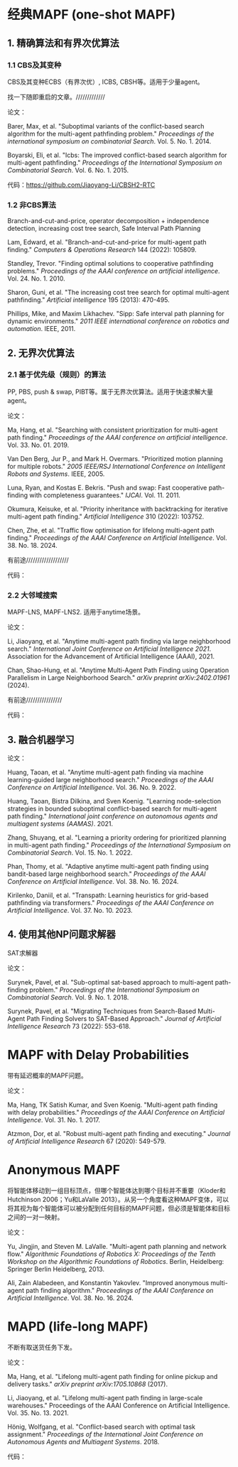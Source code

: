 # 经典MAPF (one-shot MAPF)

## 1. 精确算法和有界次优算法

### 1.1 CBS及其变种

CBS及其变种ECBS（有界次优）, ICBS, CBSH等。适用于少量agent。

找一下随即重启的文章。/////////////

论文：

Barer, Max, et al. "Suboptimal variants of the conflict-based search algorithm for the multi-agent pathfinding problem." *Proceedings of the international symposium on combinatorial Search*. Vol. 5. No. 1. 2014.

Boyarski, Eli, et al. "Icbs: The improved conflict-based search algorithm for multi-agent pathfinding." *Proceedings of the International Symposium on Combinatorial Search*. Vol. 6. No. 1. 2015.

代码：https://github.com/Jiaoyang-Li/CBSH2-RTC

### 1.2 非CBS算法

Branch-and-cut-and-price, operator decomposition + independence detection, increasing cost tree search, Safe Interval Path Planning

Lam, Edward, et al. "Branch-and-cut-and-price for multi-agent path finding." *Computers & Operations Research* 144 (2022): 105809.

Standley, Trevor. "Finding optimal solutions to cooperative pathfinding problems." *Proceedings of the AAAI conference on artificial intelligence*. Vol. 24. No. 1. 2010.

Sharon, Guni, et al. "The increasing cost tree search for optimal multi-agent pathfinding." *Artificial intelligence* 195 (2013): 470-495.

Phillips, Mike, and Maxim Likhachev. "Sipp: Safe interval path planning for dynamic environments." *2011 IEEE international conference on robotics and automation*. IEEE, 2011.

## 2. 无界次优算法

### 2.1 基于优先级（规则）的算法

PP, PBS, push & swap, PIBT等。属于无界次优算法。适用于快速求解大量agent。

论文：

Ma, Hang, et al. "Searching with consistent prioritization for multi-agent path finding." *Proceedings of the AAAI conference on artificial intelligence*. Vol. 33. No. 01. 2019.

Van Den Berg, Jur P., and Mark H. Overmars. "Prioritized motion planning for multiple robots." *2005 IEEE/RSJ International Conference on Intelligent Robots and Systems*. IEEE, 2005.

Luna, Ryan, and Kostas E. Bekris. "Push and swap: Fast cooperative path-finding with completeness guarantees." *IJCAI*. Vol. 11. 2011.

Okumura, Keisuke, et al. "Priority inheritance with backtracking for iterative multi-agent path finding." *Artificial Intelligence* 310 (2022): 103752.

Chen, Zhe, et al. "Traffic flow optimisation for lifelong multi-agent path finding." *Proceedings of the AAAI Conference on Artificial Intelligence*. Vol. 38. No. 18. 2024.

有前途///////////////////

代码：

### 2.2 大邻域搜索

MAPF-LNS, MAPF-LNS2. 适用于anytime场景。

论文：

Li, Jiaoyang, et al. "Anytime multi-agent path finding via large neighborhood search." *International Joint Conference on Artificial Intelligence 2021*. Association for the Advancement of Artificial Intelligence (AAAI), 2021.

Chan, Shao-Hung, et al. "Anytime Multi-Agent Path Finding using Operation Parallelism in Large Neighborhood Search." *arXiv preprint arXiv:2402.01961* (2024).

有前途////////////////

代码：

## 3. 融合机器学习

论文：

Huang, Taoan, et al. "Anytime multi-agent path finding via machine learning-guided large neighborhood search." *Proceedings of the AAAI Conference on Artificial Intelligence*. Vol. 36. No. 9. 2022.

Huang, Taoan, Bistra Dilkina, and Sven Koenig. "Learning node-selection strategies in bounded suboptimal conflict-based search for multi-agent path finding." *International joint conference on autonomous agents and multiagent systems (AAMAS)*. 2021.

Zhang, Shuyang, et al. "Learning a priority ordering for prioritized planning in multi-agent path finding." *Proceedings of the International Symposium on Combinatorial Search*. Vol. 15. No. 1. 2022.

Phan, Thomy, et al. "Adaptive anytime multi-agent path finding using bandit-based large neighborhood search." *Proceedings of the AAAI Conference on Artificial Intelligence*. Vol. 38. No. 16. 2024.

Kirilenko, Daniil, et al. "Transpath: Learning heuristics for grid-based pathfinding via transformers." *Proceedings of the AAAI Conference on Artificial Intelligence*. Vol. 37. No. 10. 2023.

## 4. 使用其他NP问题求解器

SAT求解器

论文：

Surynek, Pavel, et al. "Sub-optimal sat-based approach to multi-agent path-finding problem." *Proceedings of the International Symposium on Combinatorial Search*. Vol. 9. No. 1. 2018.

Surynek, Pavel, et al. "Migrating Techniques from Search-Based Multi-Agent Path Finding Solvers to SAT-Based Approach." *Journal of Artificial Intelligence Research* 73 (2022): 553-618.

# MAPF with Delay Probabilities

带有延迟概率的MAPF问题。

论文：

Ma, Hang, TK Satish Kumar, and Sven Koenig. "Multi-agent path finding with delay probabilities." *Proceedings of the AAAI Conference on Artificial Intelligence*. Vol. 31. No. 1. 2017.

Atzmon, Dor, et al. "Robust multi-agent path finding and executing." *Journal of Artificial Intelligence Research* 67 (2020): 549-579.

# Anonymous MAPF

将智能体移动到一组目标顶点，但哪个智能体达到哪个目标并不重要（Kloder和Hutchinson 2006；Yu和LaValle 2013）。从另一个角度看这种MAPF变体，可以将其视为每个智能体可以被分配到任何目标的MAPF问题，但必须是智能体和目标之间的一对一映射。

论文：

Yu, Jingjin, and Steven M. LaValle. "Multi-agent path planning and network flow." *Algorithmic Foundations of Robotics X: Proceedings of the Tenth Workshop on the Algorithmic Foundations of Robotics*. Berlin, Heidelberg: Springer Berlin Heidelberg, 2013.

Ali, Zain Alabedeen, and Konstantin Yakovlev. "Improved anonymous multi-agent path finding algorithm." *Proceedings of the AAAI Conference on Artificial Intelligence*. Vol. 38. No. 16. 2024.

# MAPD (life-long MAPF)

不断有取送货任务下发。

论文：

Ma, Hang, et al. "Lifelong multi-agent path finding for online pickup and delivery tasks." *arXiv preprint arXiv:1705.10868* (2017).

Li, Jiaoyang, et al. "Lifelong multi-agent path finding in large-scale warehouses." Proceedings of the AAAI Conference on Artificial Intelligence. Vol. 35. No. 13. 2021.

Hönig, Wolfgang, et al. "Conflict-based search with optimal task assignment." *Proceedings of the International Joint Conference on Autonomous Agents and Multiagent Systems*. 2018.

代码：

